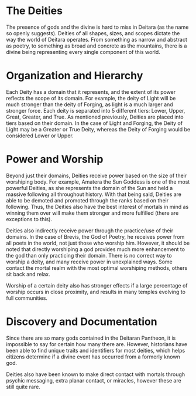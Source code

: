 # The Deities
The presence of gods and the divine is hard to miss in Deitara (as the name so openly suggests). Deities of all shapes, sizes, and scopes dictate the way the world of Deitara operates. From something as narrow and abstract as poetry, to something as broad and concrete as the mountains, there is a divine being representing every single component of this world. 

# Organization and Hierarchy
Each Deity has a domain that it represents, and the extent of its power reflects the scope of its domain. For example, the deity of Light will be much stronger than the deity of Forging, as light is a much larger and stronger force. Each deity is separated into 5 different tiers: Lower, Upper, Great, Greater, and True. As mentioned previously, Deities are placed into tiers based on their domain. In the case of Light and Forging, the Deity of Light may be a Greater or True Deity, whereas the Deity of Forging would be considered Lower or Upper.

# Power and Worship
Beyond just their domains, Deities receive power based on the size of their worshiping body. For example, Amatera the Sun Goddess is one of the most powerful Deities, as she represents the domain of the Sun and held a massive following all throughout history. With that being said, Deities are able to be demoted and promoted through the ranks based on their following. Thus, the Deities also have the best interest of mortals in mind as winning them over will make them stronger and more fulfilled (there are exceptions to this).

Deities also indirectly receive power through the practice/use of their domains. In the case of Brevis, the God of Poetry, he receives power from all poets in the world, not just those who worship him. However, it should be noted that directly worshiping a god provides much more enhancement to the god than only practicing their domain. There is no correct way to worship a deity, and many receive power in unexplained ways. Some contact the mortal realm with the most optimal worshiping methods, others sit back and relax.

Worship of a certain deity also has stronger effects if a large percentage of worship occurs in close proximity, and results in many temples evolving to full communities.

# Discovery and Documentation
Since there are so many gods contained in the Deitaran Pantheon, it is impossible to say for certain how many there are. However, historians have been able to find unique traits and identifiers for most deities, which helps citizens determine if a divine event has occurred from a formerly known god.

Deities also have been known to make direct contact with mortals through psychic messaging, extra planar contact, or miracles, however these are still quite rare.
